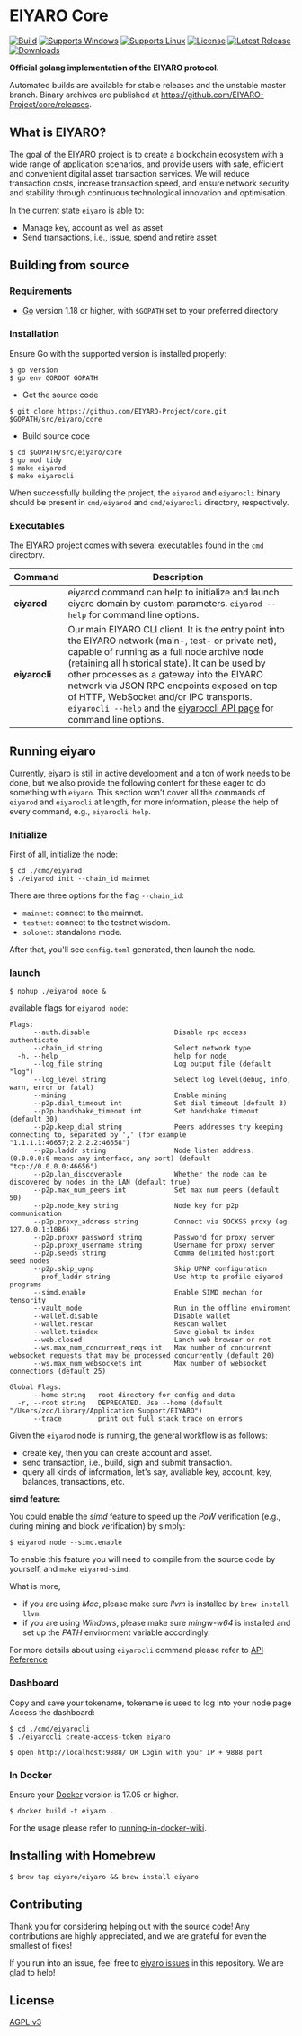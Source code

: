 # EIYARO Core

[![Build](https://github.com/EIYARO-Project/core/actions/workflows/main.yml/badge.svg?branch=main)](https://github.com/EIYARO-Project/core/actions)
[![Supports Windows](https://img.shields.io/badge/support-Windows-blue?logo=Windows)](https://github.com/EIYARO-Project/core/releases/latest)
[![Supports Linux](https://img.shields.io/badge/support-Linux-yellow?logo=Linux)](https://github.com/EIYARO-Project/core/releases/latest)
[![License](https://img.shields.io/github/license/EIYARO-Project/core)](https://github.com/EIYARO-Project/core/blob/master/LICENSE)
[![Latest Release](https://img.shields.io/github/v/release/EIYARO-Project/core?label=latest%20release)](https://github.com/EIYARO-Project/core/releases/latest)
[![Downloads](https://img.shields.io/github/downloads/EIYARO-Project/core/total)](https://github.com/EIYARO-Project/core/releases)

**Official golang implementation of the EIYARO protocol.**

Automated builds are available for stable releases and the unstable master branch. Binary archives are published at https://github.com/EIYARO-Project/core/releases.

## What is EIYARO?

The goal of the EIYARO project is to create a blockchain ecosystem with a wide range of application scenarios, and provide users with safe, efficient and convenient digital asset transaction services. We will reduce transaction costs, increase transaction speed, and ensure network security and stability through continuous technological innovation and optimisation.

In the current state `eiyaro` is able to:

- Manage key, account as well as asset
- Send transactions, i.e., issue, spend and retire asset


## Building from source

### Requirements

- [Go](https://golang.org/doc/install) version 1.18 or higher, with `$GOPATH` set to your preferred directory

### Installation

Ensure Go with the supported version is installed properly:

```console
$ go version
$ go env GOROOT GOPATH
```

- Get the source code

```console
$ git clone https://github.com/EIYARO-Project/core.git $GOPATH/src/eiyaro/core
```

- Build source code

```console
$ cd $GOPATH/src/eiyaro/core
$ go mod tidy
$ make eiyarod    
$ make eiyarocli  
```

When successfully building the project, the `eiyarod` and `eiyarocli` binary should be present in `cmd/eiyarod` and `cmd/eiyarocli` directory, respectively.

### Executables

The EIYARO project comes with several executables found in the `cmd` directory.

| Command      | Description                                                  |
| ------------ | ------------------------------------------------------------ |
| **eiyarod**   | eiyarod command can help to initialize and launch eiyaro domain by custom parameters. `eiyarod --help` for command line options. |
| **eiyarocli** | Our main EIYARO CLI client. It is the entry point into the EIYARO network (main-, test- or private net), capable of running as a full node archive node (retaining all historical state). It can be used by other processes as a gateway into the EIYARO network via JSON RPC endpoints exposed on top of HTTP, WebSocket and/or IPC transports. `eiyarocli --help` and the [eiyaroccli API page](https://github.com/EIYARO-Project/core/blob/main/API-Reference.md) for command line options. |

## Running eiyaro

Currently, eiyaro is still in active development and a ton of work needs to be done, but we also provide the following content for these eager to do something with `eiyaro`. This section won't cover all the commands of `eiyarod` and `eiyarocli` at length, for more information, please the help of every command, e.g., `eiyarocli help`.

### Initialize

First of all, initialize the node:

```console
$ cd ./cmd/eiyarod
$ ./eiyarod init --chain_id mainnet
```

There are three options for the flag `--chain_id`:

- `mainnet`: connect to the mainnet.
- `testnet`: connect to the testnet wisdom.
- `solonet`: standalone mode.

After that, you'll see `config.toml` generated, then launch the node.

### launch

```console
$ nohup ./eiyarod node &
```

available flags for `eiyarod node`:

```
Flags:
      --auth.disable                     Disable rpc access authenticate
      --chain_id string                  Select network type
  -h, --help                             help for node
      --log_file string                  Log output file (default "log")
      --log_level string                 Select log level(debug, info, warn, error or fatal)
      --mining                           Enable mining
      --p2p.dial_timeout int             Set dial timeout (default 3)
      --p2p.handshake_timeout int        Set handshake timeout (default 30)
      --p2p.keep_dial string             Peers addresses try keeping connecting to, separated by ',' (for example "1.1.1.1:46657;2.2.2.2:46658")
      --p2p.laddr string                 Node listen address. (0.0.0.0:0 means any interface, any port) (default "tcp://0.0.0.0:46656")
      --p2p.lan_discoverable             Whether the node can be discovered by nodes in the LAN (default true)
      --p2p.max_num_peers int            Set max num peers (default 50)
      --p2p.node_key string              Node key for p2p communication
      --p2p.proxy_address string         Connect via SOCKS5 proxy (eg. 127.0.0.1:1086)
      --p2p.proxy_password string        Password for proxy server
      --p2p.proxy_username string        Username for proxy server
      --p2p.seeds string                 Comma delimited host:port seed nodes
      --p2p.skip_upnp                    Skip UPNP configuration
      --prof_laddr string                Use http to profile eiyarod programs
      --simd.enable                      Enable SIMD mechan for tensority
      --vault_mode                       Run in the offline enviroment
      --wallet.disable                   Disable wallet
      --wallet.rescan                    Rescan wallet
      --wallet.txindex                   Save global tx index
      --web.closed                       Lanch web browser or not
      --ws.max_num_concurrent_reqs int   Max number of concurrent websocket requests that may be processed concurrently (default 20)
      --ws.max_num_websockets int        Max number of websocket connections (default 25)

Global Flags:
      --home string   root directory for config and data
  -r, --root string   DEPRECATED. Use --home (default "/Users/zcc/Library/Application Support/EIYARO")
      --trace         print out full stack trace on errors
```

Given the `eiyarod` node is running, the general workflow is as follows:

- create key, then you can create account and asset.
- send transaction, i.e., build, sign and submit transaction.
- query all kinds of information, let's say, avaliable key, account, key, balances, transactions, etc.

__simd feature:__

You could enable the _simd_ feature to speed up the _PoW_ verification (e.g., during mining and block verification) by simply:
```console
$ eiyarod node --simd.enable
```

To enable this feature you will need to compile from the source code by yourself, and `make eiyarod-simd`. 

What is more,

+ if you are using _Mac_, please make sure _llvm_ is installed by `brew install llvm`.
+ if you are using _Windows_, please make sure _mingw-w64_ is installed and set up the _PATH_ environment variable accordingly.

For more details about using `eiyarocli` command please refer to [API Reference](https://github.com/EIYARO-Project/core/blob/main/API-Reference.md)

### Dashboard

Copy and save your tokename, tokename is used to log into your node page Access the dashboard:

```console
$ cd ./cmd/eiyarocli
$ ./eiyarocli create-access-token eiyaro

$ open http://localhost:9888/ OR Login with your IP + 9888 port
```

### In Docker

Ensure your [Docker](https://www.docker.com/) version is 17.05 or higher.

```console
$ docker build -t eiyaro .
```

For the usage please refer to [running-in-docker-wiki](https://github.com/EIYARO-Project/core/wiki/Running-in-Docker).


## Installing with Homebrew

```console
$ brew tap eiyaro/eiyaro && brew install eiyaro
```


## Contributing

Thank you for considering helping out with the source code! Any contributions are highly appreciated, and we are grateful for even the smallest of fixes!

If you run into an issue, feel free to [eiyaro issues](https://github.com/EIYARO-Project/core/issues/) in this repository. We are glad to help!

## License

[AGPL v3](./LICENSE)
